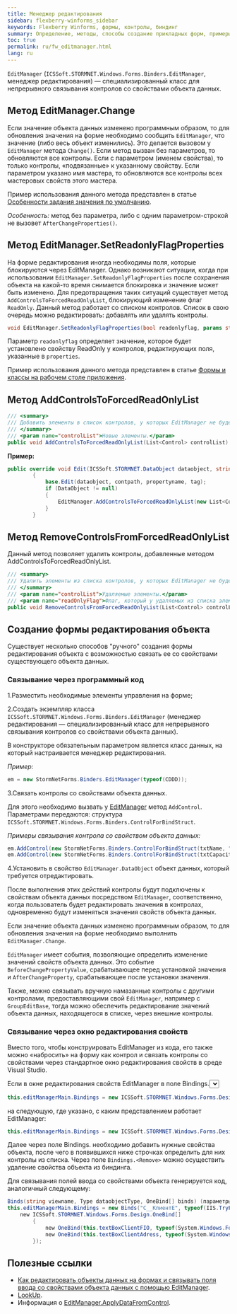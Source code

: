 ```yaml
---
title: Менеджер редактирования
sidebar: flexberry-winforms_sidebar
keywords: Flexberry Winforms, формы, контролы, биндинг
summary: Определение, методы, способы создание прикладных форм, примеры
toc: true
permalink: ru/fw_editmanager.html
lang: ru
---
```


`EditManager` (`ICSSoft.STORMNET.Windows.Forms.Binders.EditManager`, менеджер редактирования) — специализированный класс для непрерывного связывания контролов со свойствами объекта данных.

## Метод EditManager.Change

Если значение объекта данных изменено программным образом, то для обновления значения на форме необходимо сообщить `EditManager`, что значение (либо весь объект изменились). Это делается вызовом у `EditManager` метода `Change()`. Если метод вызван без параметров, то обновляются все контролы. Если с параметром (именем свойства), то только контролы, «подвязанные» к указанному свойству. Если параметром указано имя мастера, то обновляются все контролы всех мастеровых свойств этого мастера.

Пример использования данного метода представлен в статье [Особенности задания значения по умолчанию](fo_features-dafault-value.html).

_Особенность:_ метод без параметра, либо с одним параметром-строкой не вызовет `AfterChangeProperties()`.

## Метод EditManager.SetReadonlyFlagProperties

На форме редактирования иногда необходимы поля, которые блокируются через EditManager. Однако возникают ситуации, когда при использовании `EditManager.SetReadonlyFlagProperties` после сохранения объекта на какой-то время снимается блокировка и значение может быть изменено. Для предотвращения таких ситуаций существует метод `AddControlsToForcedReadOnlyList`, блокирующий изменение флаг `ReadOnly`. Данный метод работает со списком контролов. Список в свою очередь можно редактировать: добавлять или удалять контролы.

```csharp
void EditManager.SetReadonlyFlagProperties(bool readonlyflag, params string[] properties)
```

Параметр `readonlyflag` определяет значение, которое будет установлено свойству ReadOnly у контролов, редактирующих поля, указанные в `properties`.

Пример использования данного метода представлен в статье [Формы и классы на рабочем столе приложения](fw_readonly-win.html).

## Метод AddControlsToForcedReadOnlyList

```csharp
/// <summary>
/// Добавить элементы в список контролов, у которых EditManager не будет менять флаг ReadOnly.
/// </summary>
/// <param name="controlList">Новые элементы.</param>
public void AddControlsToForcedReadOnlyList(List<Control> controlList)
```

__Пример:__

```csharp
public override void Edit(ICSSoft.STORMNET.DataObject dataobject, string contpath, string propertyname, object tag)
        {
            base.Edit(dataobject, contpath, propertyname, tag);
            if (DataObject != null)
            {
                EditManager.AddControlsToForcedReadOnlyList(new List<Control>() { ctrlФИО });
            }
        }
```

## Метод RemoveControlsFromForcedReadOnlyList

Данный метод позволяет удалить контролы, добавленные методом AddControlsToForcedReadOnlyList.

```csharp
/// <summary>
/// Удалить элементы из списка контролов, у которых EditManager не будет менять флаг ReadOnly.
/// </summary>
/// <param name="controlList">Удаляемые элементы.</param>
/// <param name="readOnlyFlag">Флаг, который у удаляемых из списка элементов нужно проставить в свойство ReadOnly.</param>
public void RemoveControlsFromForcedReadOnlyList(List<Control> controlList, bool readOnlyFlag = false)
```

## Создание формы редактирования объекта

Существует несколько способов "ручного" создания формы редактирования объекта с возможностью связать ее со свойствами существующего объекта данных.

### Связывание через программный код

1.Разместить необходимые элементы управления на форме;

2.Создать экземпляр класса `ICSSoft.STORMNET.Windows.Forms.Binders.EditManager` (менеджер редактирования — специализированный класс для непрерывного связывания контролов со свойствами объекта данных).

В конструкторе обязательным параметром является класс данных, на который настраивается менеджер редактирования.

_Пример:_

```csharp
em = new StormNetForms.Binders.EditManager(typeof(CDDD));
```

3.Связать контролы со свойствами объекта данных.

Для этого необходимо вызвать у [EditManager](fw_editmanager.html) метод `AddControl`. Параметрами передаются: структура `ICSSoft.STORMNET.Windows.Forms.Binders.ControlForBindStruct`.

_Примеры связывания контрола со свойством объекта данных:_

```csharp
em.AddControl(new StormNetForms.Binders.ControlForBindStruct(txtName, "Text"), "Наименование");
em.AddControl(new StormNetForms.Binders.ControlForBindStruct(txtCapacity, "Text"), "Объем");
```

4.Установить в свойство `EditManager.DataObject` объект данных, который требуется отредактировать.

После выполнения этих действий контролы будут подключены к свойствам объекта данных посредством `EditManager`, соответственно, когда пользователь будет редактировать значения в контролах, одновременно будут изменяться значения свойств объекта данных.

Если значение объекта данных изменено программным образом, то для обновления значения на форме необходимо выполнить `EditManager.Change`.

`EditManager` имеет события, позволяющие определить изменение значений свойств объекта данных. Это событие `BeforeChangePropertyValue`, срабатывающее перед установкой значения и `AfterChangeProperty`, срабатывающее после установки значения.

Также, можно связывать вручную намазанные контролы с другими контролами, предоставляющими свой `EditManager`, например с `GroupEditBase`, тогда можно обеспечить редактирование значений объекта данных, находящегося в списке, через внешние контролы.

### Связывание через окно редактирования свойств

Вместо того, чтобы конструировать EditManager из кода, его также можно «набросить» на форму как контрол и связать контролы со свойствами через стандартное окно редактирования свойств в среде Visual Studio.

Если в окне редактирования свойств EditManager в поле Bindings.<select view> по какой-то причине ничего нельзя выбрать, то в коде зависимой формы можно исправить строку:

```csharp
this.editManagerMain.Bindings = new ICSSoft.STORMNET.Windows.Forms.Design.Binds("", null, null);
```

на следующую, где указано, с каким представлением работает EditManager:

 ```csharp
this.editManagerMain.Bindings = new ICSSoft.STORMNET.Windows.Forms.Design.Binds("C__КлиентE", typeof(IIS.TryFilter.Клиент), null);
```

Далее через поле Bindings.<Add> необходимо добавить нужные свойства объекта, после чего в появившихся ниже строчках определить для них контролы из списка. Через поле `Bindings.<Remove>` можно осуществить удаление свойства объекта из биндинга.

Для связывания полей ввода со свойствами объекта генерируется код, аналогичный следующему:

```csharp
Binds(string viewname, Type dataobjectType, OneBind[] binds) (параметры для создания объектов класса OneBind аналогичны параметрам структуры ControlForBindStruct).
this.editManagerMain.Bindings = new Binds("C__КлиентE", typeof(IIS.TryFilter.Клиент),
    new ICSSoft.STORMNET.Windows.Forms.Design.OneBind[]
        {
            new OneBind(this.textBoxClientFIO, typeof(System.Windows.Forms.TextBox), "Text", null, "ФИО"),
            new OneBind(this.textBoxClientAdress, typeof(System.Windows.Forms.TextBox), "Text", null, "Прописка")
        });
```

## Полезные ссылки

* [Как редактировать объекты данных на формах и связывать поля ввода со свойствами объекта данных с помощью EditManager](fw_edit-objects-on-forms.html).
* [LookUp](fw_lookup.html).
* Информация о [EditManager.ApplyDataFromControl](fw_editform.html).
